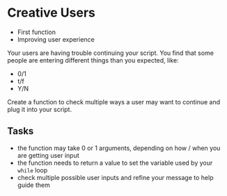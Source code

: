 # Creative Users

- First function
- Improving user experience

Your users are having trouble continuing your script. You find that some people are entering different things than you expected, like:

- 0/1
- t/f
- Y/N

Create a function to check multiple ways a user may want to continue and plug it into your script.

## Tasks

- the function may take 0 or 1 arguments, depending on how / when you are getting user input
- the function needs to return a value to set the variable used by your `while` loop
- check multiple possible user inputs and refine your message to help guide them